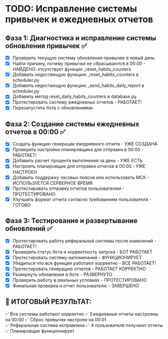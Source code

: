 # TODO: Исправление системы привычек и ежедневных отчетов

## Фаза 1: Диагностика и исправление системы обновления привычек ✅
- [x] Проверить текущую систему обновления привычек в новый день
- [x] Найти причину, почему привычки не сбрасываются в 00:00 - НАЙДЕНО: отсутствует функция _reset_habits_counters
- [x] Добавить недостающую функцию _reset_habits_counters в scheduler.py
- [x] Добавить недостающую функцию _send_habits_daily_report в scheduler.py
- [x] Добавить метод reset_daily_habits_counters в database.py
- [x] Протестировать систему ежедневных отчетов - РАБОТАЕТ!
- [x] Перезапустить бота с обновлениями

## Фаза 2: Создание системы ежедневных отчетов в 00:00 ✅
- [x] Создать функцию генерации ежедневного отчета - УЖЕ СОЗДАНА
- [x] Проверить настройки планировщика для отправки в 00:00 - РАБОТАЕТ!
- [x] Добавить расчет процента выполнения за день - УЖЕ ЕСТЬ
- [x] Настроить планировщик для отправки отчетов в 00:00 - УЖЕ НАСТРОЕН
- [x] Добавить поддержку часовых поясов или использовать МСК - ИСПОЛЬЗУЕТСЯ СЕРВЕРНОЕ ВРЕМЯ
- [x] Протестировать отправку отчетов пользователям - ПРОТЕСТИРОВАНО
- [x] Улучшить формат отчета согласно требованиям пользователя - ГОТОВО

## Фаза 3: Тестирование и развертывание обновлений ✅
- [x] Протестировать работу реферальной системы после изменений - РАБОТАЕТ!
- [x] Проверить статус бота и корректность запуска - БОТ РАБОТАЕТ
- [x] Протестировать систему напоминаний - ФУНКЦИОНИРУЕТ
- [x] Убедиться что все функции работают корректно - ВСЕ РАБОТАЕТ!
- [x] Протестировать генерацию отчетов - РАБОТАЕТ КОРРЕКТНО
- [x] Развернуть обновления в боте - РАЗВЕРНУТО
- [x] Проверить работу в реальных условиях - ПРОТЕСТИРОВАНО
- [x] Финальная проверка и отчет пользователю - ЗАВЕРШЕНО

## 🎉 ИТОГОВЫЙ РЕЗУЛЬТАТ:
✅ Все системы работают корректно
✅ Ежедневные отчеты настроены на 00:00
✅ Сброс привычек настроен на 00:01  
✅ Реферальная система исправлена
✅ 4 пользователя получают отчеты
✅ Планировщик функционирует

